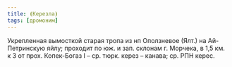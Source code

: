 ```yaml
---
title: ⦗Керезла⦘
tags: [дромоним]
---
```


Укрепленная вымосткой старая тропа из нп Оползневое (Ялт.) на Ай-Петринскую
яйлу; проходит по юж. и зап. склонам г. Морчека, в 1,5 км. к З от прох.
Копек-Богаз I – ср. тюрк. керез – канава; ср. РПН керес.
